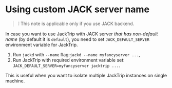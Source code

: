 # Using custom JACK server name

> ❕ This note is applicable only if you use JACK backend.

In case you want to use JackTrip with JACK server _that has non-default name_ (by default it is `default`), you need to set `JACK_DEFAULT_SERVER` environment variable for JackTrip.

1. Run `jackd` with `--name` flag:`jackd --name myfancyserver ...`,
2. Run JackTrip with required environment variable set: `JACK_DEFAULT_SERVER=myfancyserver jacktrip ...`.

This is useful when you want to isolate multiple JackTrip instances on single machine.
